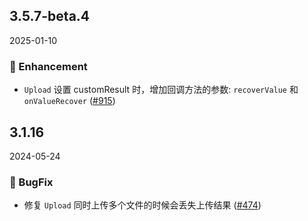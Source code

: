 ## 3.5.7-beta.4
2025-01-10

### 💎 Enhancement

- `Upload` 设置 customResult 时，增加回调方法的参数: `recoverValue` 和 `onValueRecover` ([#915](https://github.com/sheinsight/shineout-next/pull/915))


## 3.1.16
2024-05-24

### 🐞 BugFix

- 修复 `Upload` 同时上传多个文件的时候会丢失上传结果 ([#474](https://github.com/sheinsight/shineout-next/pull/474))
